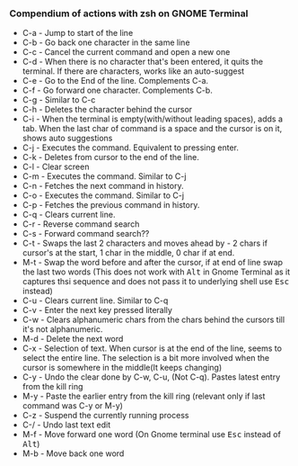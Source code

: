 ### Compendium of actions with zsh on GNOME Terminal
- C-a - Jump to start of the line
- C-b - Go back one character in the same line
- C-c - Cancel the current command and open a new one
- C-d - When there is no character that's been entered, it quits the terminal.
		If there are characters, works like an auto-suggest
- C-e - Go to the End of the line. Complements C-a.
- C-f - Go forward one character. Complements C-b.
- C-g - Similar to C-c
- C-h - Deletes the character behind the cursor
- C-i - When the terminal is empty(with/without leading spaces), adds a tab.
		When the last char of command is a space and the cursor is on it, shows auto suggestions
- C-j - Executes the command. Equivalent to pressing enter.
- C-k - Deletes from cursor to the end of the line.
- C-l - Clear screen
- C-m - Executes the command. Similar to C-j
- C-n - Fetches the next command in history.
- C-o - Executes the command. Similar to C-j
- C-p - Fetches the previous command in history.
- C-q - Clears current line.
- C-r - Reverse command search
- C-s - Forward command search?? 
- C-t - Swaps the last 2 characters and moves ahead by - 
		2 chars if cursor's at the start, 1 char in the middle, 0 char if at end.
- M-t - Swap the word before and after the cursor, if at end of line swap the last two words
        (This does not work with <kbd>Alt</kbd> in Gnome Terminal as it captures thsi sequence
         and does not pass it to underlying shell use <kbd>Esc</kbd> instead)
- C-u - Clears current line. Similar to C-q
- C-v - Enter the next key pressed literally
- C-w - Clears alphanumeric chars from the chars behind the cursors till it's not alphanumeric.
- M-d - Delete the next word
- C-x - Selection of text. When cursor is at the end of the line, seems to select the entire line.
		The selection is a bit more involved when the cursor is somewhere in the middle(It keeps changing)
- C-y - Undo the clear done by C-w, C-u, (Not C-q). Pastes latest entry from the kill ring
- M-y - Paste the earlier entry from the kill ring (relevant only if last command was C-y or M-y)
- C-z - Suspend the currently running process
- C-/ - Undo last text edit
- M-f - Move forward one word (On Gnome terminal use <kbd>Esc</kbd> instead of <kbd>Alt</kbd>)
- M-b - Move back one word
